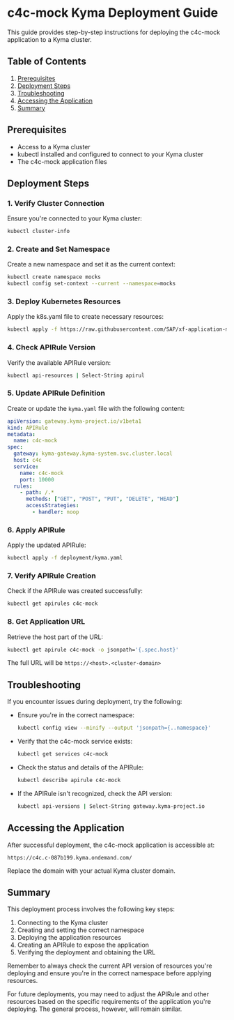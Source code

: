# c4c-mock Kyma Deployment Guide

This guide provides step-by-step instructions for deploying the c4c-mock application to a Kyma cluster.

## Table of Contents
1. [Prerequisites](#prerequisites)
2. [Deployment Steps](#deployment-steps)
3. [Troubleshooting](#troubleshooting)
4. [Accessing the Application](#accessing-the-application)
5. [Summary](#summary)

## Prerequisites

- Access to a Kyma cluster
- kubectl installed and configured to connect to your Kyma cluster
- The c4c-mock application files

## Deployment Steps

### 1. Verify Cluster Connection

Ensure you're connected to your Kyma cluster:

```bash
kubectl cluster-info
```

### 2. Create and Set Namespace

Create a new namespace and set it as the current context:

```bash
kubectl create namespace mocks
kubectl config set-context --current --namespace=mocks
```

### 3. Deploy Kubernetes Resources

Apply the k8s.yaml file to create necessary resources:

```bash
kubectl apply -f https://raw.githubusercontent.com/SAP/xf-application-mocks/main/c4c-mock/deployment/k8s.yaml
```

### 4. Check APIRule Version

Verify the available APIRule version:

```bash
kubectl api-resources | Select-String apirul
```

### 5. Update APIRule Definition

Create or update the `kyma.yaml` file with the following content:

```yaml
apiVersion: gateway.kyma-project.io/v1beta1
kind: APIRule
metadata:
  name: c4c-mock
spec:
  gateway: kyma-gateway.kyma-system.svc.cluster.local
  host: c4c
  service:
    name: c4c-mock
    port: 10000
  rules:
    - path: /.*
      methods: ["GET", "POST", "PUT", "DELETE", "HEAD"]
      accessStrategies:
        - handler: noop
```

### 6. Apply APIRule

Apply the updated APIRule:

```bash
kubectl apply -f deployment/kyma.yaml
```

### 7. Verify APIRule Creation

Check if the APIRule was created successfully:

```bash
kubectl get apirules c4c-mock
```

### 8. Get Application URL

Retrieve the host part of the URL:

```bash
kubectl get apirule c4c-mock -o jsonpath='{.spec.host}'
```

The full URL will be `https://<host>.<cluster-domain>`

## Troubleshooting

If you encounter issues during deployment, try the following:

- Ensure you're in the correct namespace:
  ```bash
  kubectl config view --minify --output 'jsonpath={..namespace}'
  ```

- Verify that the c4c-mock service exists:
  ```bash
  kubectl get services c4c-mock
  ```

- Check the status and details of the APIRule:
  ```bash
  kubectl describe apirule c4c-mock
  ```

- If the APIRule isn't recognized, check the API version:
  ```bash
  kubectl api-versions | Select-String gateway.kyma-project.io
  ```

## Accessing the Application

After successful deployment, the c4c-mock application is accessible at:

```
https://c4c.c-087b199.kyma.ondemand.com/
```

Replace the domain with your actual Kyma cluster domain.

## Summary

This deployment process involves the following key steps:
1. Connecting to the Kyma cluster
2. Creating and setting the correct namespace
3. Deploying the application resources
4. Creating an APIRule to expose the application
5. Verifying the deployment and obtaining the URL

Remember to always check the current API version of resources you're deploying and ensure you're in the correct namespace before applying resources.

For future deployments, you may need to adjust the APIRule and other resources based on the specific requirements of the application you're deploying. The general process, however, will remain similar.